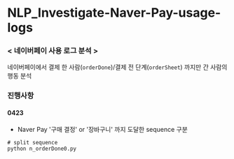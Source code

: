 # NLP_Investigate-Naver-Pay-usage-logs

### < 네이버페이 사용 로그 분석 >  
네이버페이에서 결제 한 사람(`orderDone`)/결제 전 단계(`orderSheet`) 까지만 간 사람의 행동 분석


### 진행사항
#### 0423
* Naver Pay '구매 결정' or '장바구니' 까지 도달한 sequence 구분
```
# split sequence
python n_orderDone0.py
```
